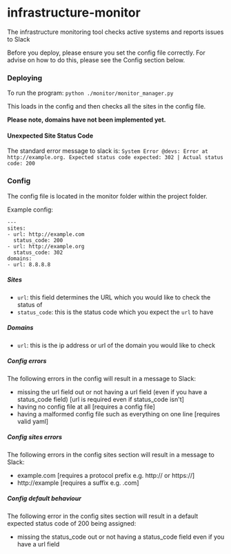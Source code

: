 # infrastructure-monitor
The infrastructure monitoring tool checks active systems and reports issues to Slack

Before you deploy, please ensure you set the config file correctly. For advise on how to do this, please see the Config section below.

### Deploying
To run the program:
`python ./monitor/monitor_manager.py`

This loads in the config and then checks all the sites in the config file.

**Please note, domains have not been implemented yet.**

#### Unexpected Site Status Code
The standard error message to slack is:
`System Error @devs: Error at http://example.org. Expected status code expected: 302 | Actual status code: 200`

### Config
The config file is located in the monitor folder within the project folder.

Example config:
```
---
sites:
- url: http://example.com
  status_code: 200
- url: http://example.org
  status_code: 302
domains:
- url: 8.8.8.8
```

##### Sites
- `url`: this field determines the URL which you would like to check the status of
- `status_code`: this is the status code which you expect the `url` to have

##### Domains
- `url`: this is the ip address or url of the domain you would like to check

##### Config errors
The following errors in the config will result in a message to Slack:
- missing the url field out or not having a url field (even if you have a status_code field) [url is required even if status_code isn't]
- having no config file at all [requires a config file]
- having a malformed config file such as everything on one line [requires valid yaml]

##### Config sites errors
The following errors in the config sites section will result in a message to Slack:
- example.com [requires a protocol prefix e.g. http:// or https://]
- http://example [requires a suffix e.g. .com]

##### Config default behaviour
The following error in the config sites section will result in a default expected status code of 200 being assigned:
- missing the status_code out or not having a status_code field even if you have a url field
